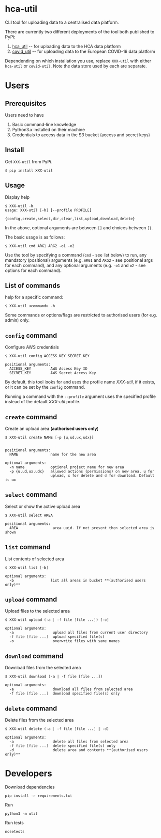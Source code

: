 # hca-util

CLI tool for uploading data to a centralised data platform.

There are currently two different deployments of the tool both published to PyPi:

1. [hca_util](https://pypi.org/project/hca-util/) -- for uploading data to the HCA data platform
2. [covid_util](https://pypi.org/project/covid-util/) -- for uploading data to the European COVID-19 data platform


Dependending on which installation you use, replace `XXX-util` with either `hca-util` or `covid-util`. Note the data store used by each are separate.

# Users

## Prerequisites
Users need to have
1. Basic command-line knowledge
2. Python3.x installed on their machine
3. Credentials to access data in the S3 bucket (access and secret keys)

## Install
Get `XXX-util` from PyPi.

```shell script
$ pip install XXX-util
```
                           
## Usage

Display help

```shell script
$ XXX-util -h
usage: XXX-util [-h] [--profile PROFILE]
                   {config,create,select,dir,clear,list,upload,download,delete}
```

In the above, optional arguments are between `[]` and choices between `{}`.

The basic usage is as follows:

```shell script
$ XXX-util cmd ARG1 ARG2 -o1 -o2
```

Use the tool by specifying a command (`cmd` - see list below) to run, any mandatory (positional) arguments (e.g. `ARG1` and `ARG2` - see positional args for each command), and any optional arguments (e.g. `-o1` and `o2` - see options for each command).

## List of commands

help for a specific command:

```shell script
$ XXX-util <command> -h
```

Some commands or options/flags are restricted to authorised users (for e.g. admin) only.

## `config` command

Configure AWS credentials

```shell script
$ XXX-util config ACCESS_KEY SECRET_KEY

positional arguments:
  ACCESS_KEY         AWS Access Key ID
  SECRET_KEY         AWS Secret Access Key
```

By default, this tool looks for and uses the profile name _XXX-util_, if it exists, or it can be set by the `config` command.

Running a command with the `--profile` argument uses the specified profile instead of the default _XXX-util_ profile.

## `create` command

Create an upload area **(authorised users only)**

```shell script
$ XXX-util create NAME [-p {u,ud,ux,udx}]


positional arguments:
  NAME               name for the new area

optional arguments:
  -n name            optional project name for new area
  -p {u,ud,ux,udx}   allowed actions (permissions) on new area. u for
                     upload, x for delete and d for download. Default is ux
```

## `select` command

Select or show the active upload area

```shell script
$ XXX-util select AREA

positional arguments:
  AREA                area uuid. If not present then selected area is shown
```

## `list` command

List contents of selected area

```shell script
$ XXX-util list [-b]

optional arguments:
  -b                 list all areas in bucket **(authorised users only)**
```

## `upload` command

Upload files to the selected area

```shell script
$ XXX-util upload (-a | -f file [file ...]) [-o]

optional arguments:
  -a                  upload all files from current user directory
  -f file [file ...]  upload specified file(s)
  -o                  overwrite files with same names
```

## `download` command

Download files from the selected area

```shell script
$ XXX-util download (-a | -f file [file ...])

optional arguments:
  -a                  download all files from selected area
  -f file [file ...]  download specified file(s) only
```

## `delete` command

Delete files from the selected area

```shell script
$ XXX-util delete (-a | -f file [file ...] | -d)

optional arguments:
  -a                  delete all files from selected area
  -f file [file ...]  delete specified file(s) only
  -d                  delete area and contents **(authorised users only)**
```

# Developers
Download dependencies
```
pip install -r requirements.txt
```

Run 

```shell script
python3 -m util
```

Run tests

```shell script
nosetests
```
